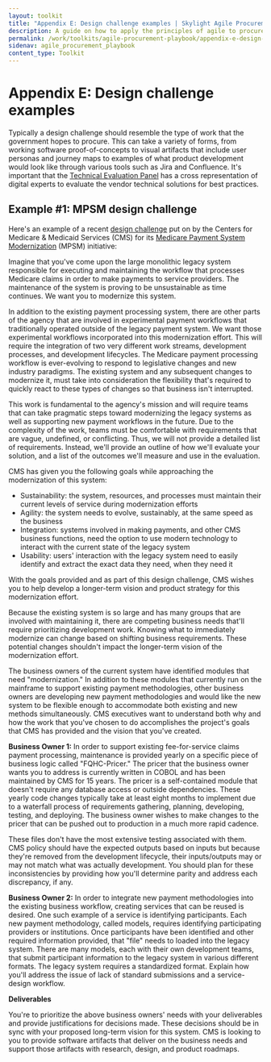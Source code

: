 ```yaml
---
layout: toolkit
title: "Appendix E: Design challenge examples | Skylight Agile Procurement Playbook"
description: A guide on how to apply the principles of agile to procurement.
permalink: /work/toolkits/agile-procurement-playbook/appendix-e-design-challenge-examples/
sidenav: agile_procurement_playbook
content_type: Toolkit
---
```


# Appendix E: Design challenge examples

Typically a design challenge should resemble the type of work that the government hopes to procure. This can take a variety of forms, from working software proof-of-concepts to visual artifacts that include user personas and journey maps to examples of what product development would look like through various tools such as Jira and Confluence. It's important that the [Technical Evaluation Panel](../phases-of-an-agile-procurement#technical-evaluation-panel-tep) has a cross representation of digital experts to evaluate the vendor technical solutions for best practices.

## Example #1: MPSM design challenge

Here's an example of a recent [design challenge](https://fcw.com/blogs/lectern/2019/07/kelman-non-traditional-contractors.aspx) put on by the Centers for Medicare & Medicaid Services (CMS) for its [Medicare Payment System Modernization](https://usds.gov/projects/medicare-payment-program) (MPSM) initiative:

Imagine that you've come upon the large monolithic legacy system responsible for executing and maintaining the workflow that processes Medicare claims in order to make payments to service providers. The maintenance of the system is proving to be unsustainable as time continues. We want you to modernize this system.

In addition to the existing payment processing system, there are other parts of the agency that are involved in experimental payment workflows that traditionally operated outside of the legacy payment system. We want those experimental workflows incorporated into this modernization effort. This will require the integration of two very different work streams, development processes, and development lifecycles. The Medicare payment processing workflow is ever-evolving to respond to legislative changes and new industry paradigms. The existing system and any subsequent changes to modernize it, must take into consideration the flexibility that's required to quickly react to these types of changes so that business isn't interrupted.

This work is fundamental to the agency's mission and will require teams that can take pragmatic steps toward modernizing the legacy systems as well as supporting new payment workflows in the future. Due to the complexity of the work, teams must be comfortable with requirements that are vague, undefined, or conflicting. Thus, we will not provide a detailed list of requirements. Instead, we'll provide an outline of how we'll evaluate your solution, and a list of the outcomes we'll measure and use in the evaluation.

CMS has given you the following goals while approaching the modernization of this system:

- Sustainability: the system, resources, and processes must maintain their current levels of service during modernization efforts
- Agility: the system needs to evolve, sustainably, at the same speed as the business
- Integration: systems involved in making payments, and other CMS business functions, need the option to use modern technology to interact with the current state of the legacy system
- Usability: users' interaction with the legacy system need to easily identify and extract the exact data they need, when they need it

With the goals provided and as part of this design challenge, CMS wishes you to help develop a longer-term vision and product strategy for this modernization effort.

Because the existing system is so large and has many groups that are involved with maintaining it, there are competing business needs that'll require prioritizing development work. Knowing what to immediately modernize can change based on shifting business requirements. These potential changes shouldn't impact the longer-term vision of the modernization effort.

The business owners of the current system have identified modules that need "modernization." In addition to these modules that currently run on the mainframe to support existing payment methodologies, other business owners are developing new payment methodologies and would like the new system to be flexible enough to accommodate both existing and new methods simultaneously. CMS executives want to understand both why and how the work that you've chosen to do accomplishes the project's goals that CMS has provided and the vision that you've created.

**Business Owner 1:** In order to support existing fee-for-service claims payment processing, maintenance is provided yearly on a specific piece of business logic called "FQHC-Pricer." The pricer that the business owner wants you to address is currently written in COBOL and has been maintained by CMS for 15 years. The pricer is a self-contained module that doesn't require any database access or outside dependencies. These yearly code changes typically take at least eight months to implement due to a waterfall process of requirements gathering, planning, developing, testing, and deploying. The business owner wishes to make changes to the pricer that can be pushed out to production in a much more rapid cadence.

These files don't have the most extensive testing associated with them. CMS policy should have the expected outputs based on inputs but because they're removed from the development lifecycle, their inputs/outputs may or may not match what was actually development. You should plan for these inconsistencies by providing how you'll determine parity and address each discrepancy, if any.

**Business Owner 2:** In order to integrate new payment methodologies into the existing business workflow, creating services that can be reused is desired. One such example of a service is identifying participants. Each new payment methodology, called models, requires identifying participating providers or institutions. Once participants have been identified and other required information provided, that "file" needs to loaded into the legacy system. There are many models, each with their own development teams, that submit participant information to the legacy system in various different formats. The legacy system requires a standardized format. Explain how you'll address the issue of lack of standard submissions and a service-design workflow.

**Deliverables**

You're to prioritize the above business owners' needs with your deliverables and provide justifications for decisions made. These decisions should be in sync with your proposed long-term vision for this system. CMS is looking to you to provide software artifacts that deliver on the business needs and support those artifacts with research, design, and product roadmaps.
